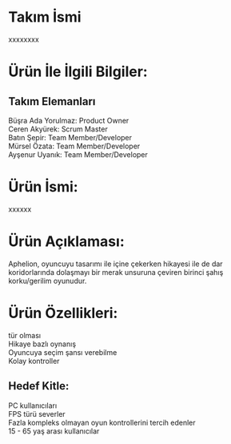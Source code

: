 # Takım İsmi
xxxxxxxx 

# Ürün İle İlgili Bilgiler:
## Takım Elemanları ## 
Büşra Ada Yorulmaz: Product Owner  
Ceren Akyürek: Scrum Master  
Batın Şepir: Team Member/Developer  
Mürsel Özata: Team Member/Developer  
Ayşenur Uyanık: Team Member/Developer  
# Ürün İsmi:
xxxxxx  

# Ürün Açıklaması:
Aphelion, oyuncuyu tasarımı ile içine çekerken hikayesi ile de dar koridorlarında dolaşmayı bir merak unsuruna çeviren birinci şahış korku/gerilim oyunudur.
# Ürün Özellikleri: 
 tür olması  
Hikaye bazlı oynanış  
Oyuncuya seçim şansı verebilme  
Kolay kontroller  
## Hedef Kitle: ## 
PC kullanıcıları  
FPS türü severler  
Fazla kompleks olmayan oyun kontrollerini tercih edenler  
15 - 65 yaş arası kullanıcılar  

